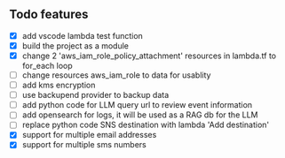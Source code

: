 ## Todo features
- [x] add vscode lambda test function
- [x] build the project as a module
- [x] change 2 'aws_iam_role_policy_attachment' resources in lambda.tf to for_each loop
- [ ] change resources aws_iam_role to data for usablity
- [ ] add kms encryption
- [ ] use backupend provider to backup data
- [ ] add python code for LLM query url to review event information
- [ ] add opensearch for logs, it will be used as a RAG db for the LLM
- [ ] replace python code SNS destination with lambda 'Add destination'
- [x] support for multiple email addresses
- [x] support for multiple sms numbers
